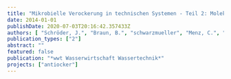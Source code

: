 ```yaml
---
title: "Mikrobielle Verockerung in technischen Systemen - Teil 2: Molekularbiologische und mikrobiologische Untersuchungen von Ockerproben"
date: 2014-01-01
publishDate: 2020-07-03T20:16:42.357433Z
authors: [ "Schröder, J.", "Braun, B.", "schwarzmueller", "Menz, C.", "Grützmacher, G.", "Gnirß, R.", "Jordan, V.", "Grischek, T.", "Macheleidt, W.", "Szewzyk, U." ]
publication_types: ["2"]
abstract: ""
featured: false
publication: "*wwt Wasserwirtschaft Wassertechnik*"
projects: ["antiocker"]
---
```


